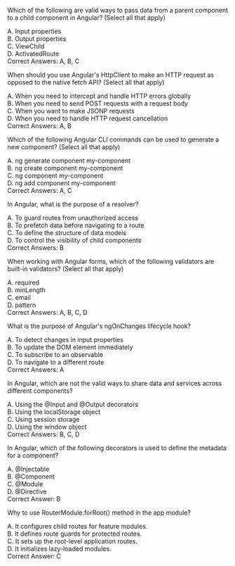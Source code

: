 Which of the following are valid ways to pass data from a parent component to a child component in Angular? (Select all that apply)

A. Input properties<br />
B. Output properties<br />
C. ViewChild<br />
D. ActivatedRoute<br />
Correct Answers: A, B, C

When should you use Angular's HttpClient to make an HTTP request as opposed to the native fetch API? (Select all that apply)

A. When you need to intercept and handle HTTP errors globally<br />
B. When you need to send POST requests with a request body<br />
C. When you want to make JSONP requests<br />
D. When you need to handle HTTP request cancellation<br />
Correct Answers: A, B


Which of the following Angular CLI commands can be used to generate a new component? (Select all that apply)

A. ng generate component my-component<br />
B. ng create component my-component<br />
C. ng component my-component<br />
D. ng add component my-component<br />
Correct Answers: A, C


In Angular, what is the purpose of a resolver?

A. To guard routes from unauthorized access<br />
B. To prefetch data before navigating to a route<br />
C. To define the structure of data models<br />
D. To control the visibility of child components<br />
Correct Answers: B


When working with Angular forms, which of the following validators are built-in validators? (Select all that apply)

A. required<br />
B. minLength<br />
C. email<br />
D. pattern<br />
Correct Answers: A, B, C, D


What is the purpose of Angular's ngOnChanges lifecycle hook?

A. To detect changes in input properties<br />
B. To update the DOM element immediately<br />
C. To subscribe to an observable<br />
D. To navigate to a different route<br />
Correct Answers: A


In Angular, which are not the valid ways to share data and services across different components?

A. Using the @Input and @Output decorators<br />
B. Using the localStorage object<br />
C. Using session storage<br />
D. Using the window object<br />
Correct Answers: B, C, D

In Angular, which of the following decorators is used to define the metadata for a component?

A. @Injectable<br />
B. @Component<br />
C. @Module<br />
D. @Directive<br />
Correct Answer: B

Why to use RouterModule.forRoot() method in the app module?

A. It configures child routes for feature modules.<br />
B. It defines route guards for protected routes.<br />
C. It sets up the root-level application routes.<br />
D. It initializes lazy-loaded modules.<br />
Correct Answer: C